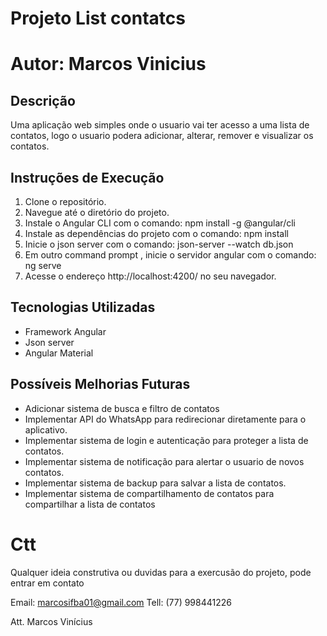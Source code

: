 # Projeto List contatcs

# Autor: Marcos Vinicius

## Descrição
Uma aplicação web simples onde o usuario vai ter acesso a uma lista de contatos, logo o usuario podera adicionar, alterar, remover e visualizar os contatos.

## Instruções de Execução
1. Clone o repositório.
2. Navegue até o diretório do projeto.
3. Instale o Angular CLI com o comando: npm install -g @angular/cli
4. Instale as dependências do projeto com o comando: npm install
5. Inicie o json server com o comando: json-server --watch db.json
6. Em outro command prompt , inicie o servidor angular com o comando: ng serve
7.  Acesse o endereço http://localhost:4200/ no seu navegador.

## Tecnologias Utilizadas
- Framework Angular
- Json server
- Angular Material

## Possíveis Melhorias Futuras
- Adicionar sistema de busca e filtro de contatos
- Implementar API do WhatsApp para redirecionar diretamente para o aplicativo.
- Implementar sistema de login e autenticação para proteger a lista de contatos.
- Implementar sistema de notificação para alertar o usuario de novos contatos.
- Implementar sistema de backup para salvar a lista de contatos.
- Implementar sistema de compartilhamento de contatos para compartilhar a lista de contatos

# Ctt

Qualquer ideia construtiva ou duvidas para a exercusão do projeto, pode entrar em contato

Email: marcosifba01@gmail.com
Tell: (77) 998441226

Att. Marcos Vinícius




